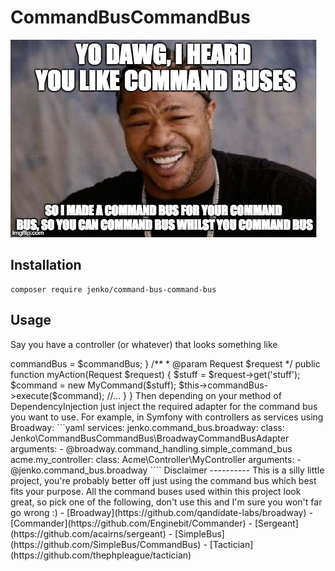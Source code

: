 CommandBusCommandBus
=====================

!["Yo dawg, I heard you like command buses, so I put a command bus in your command bus, so you can command bus whilst you command bus"](yodawg.jpg)

Installation
-------------

```
composer require jenko/command-bus-command-bus
```

Usage
-----

Say you have a controller (or whatever) that looks something like

<?php

namespace Acme\Controller;

use Jenko\CommandBusCommandBus\CommandBus

class MyController
{
    /**
     * CommandBus $commandBus
     */
    private $commandBus;

    /**
     * @param CommandBus $commandBus
     */
    public function __construct(CommandBus $commandBus)
    {
        $this->commandBus = $commandBus;
    }

    /**
     * @param Request $request
     */
    public function myAction(Request $request)
    {
        $stuff = $request->get('stuff');
        $command = new MyCommand($stuff);

        $this->commandBus->execute($command);

        //...
    }
}

Then depending on your method of DependencyInjection just inject the required adapter for the command bus you want to use.

For example, in Symfony with controllers as services using Broadway:

```yaml
services:

    jenko.command_bus.broadway:
        class: Jenko\CommandBusCommandBus\BroadwayCommandBusAdapter
        arguments:
            - @broadway.command_handling.simple_command_bus

    acme.my_controller:
            class: Acme\Controller\MyController
            arguments:
                - @jenko.command_bus.broadway
````

Disclaimer
----------

This is a silly little project, you're probably better off just using the command bus which best fits your purpose. All the
command buses used within this project look great, so pick one of the following, don't use this and I'm sure you won't far go wrong :)

- [Broadway](https://github.com/qandidate-labs/broadway)
- [Commander](https://github.com/Enginebit/Commander)
- [Sergeant](https://github.com/acairns/sergeant)
- [SimpleBus](https://github.com/SimpleBus/CommandBus)
- [Tactician](https://github.com/thephpleague/tactician)


